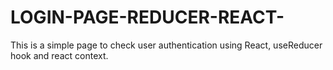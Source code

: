 # LOGIN-PAGE-REDUCER-REACT-
This is a simple page to check user authentication using React, useReducer hook and react context.

